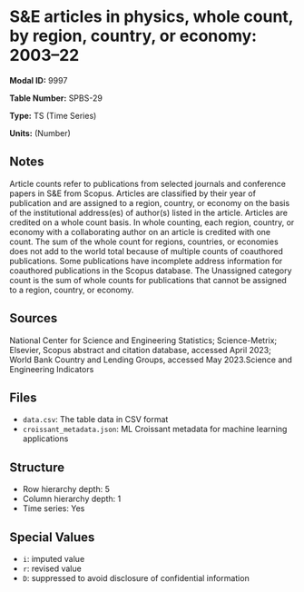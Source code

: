 # S&E articles in physics, whole count, by region, country, or economy: 2003–22

**Modal ID:** 9997

**Table Number:** SPBS-29

**Type:** TS (Time Series)

**Units:** (Number)

## Notes

Article counts refer to publications from selected journals and conference papers in S&E from Scopus. Articles are classified by their year of publication and are assigned to a region, country, or economy on the basis of the institutional address(es) of author(s) listed in the article. Articles are credited on a whole count basis. In whole counting, each region, country, or economy with a collaborating author on an article is credited with one count. The sum of the whole count for regions, countries, or economies does not add to the world total because of multiple counts of coauthored publications. Some publications have incomplete address information for coauthored publications in the Scopus database. The Unassigned category count is the sum of whole counts for publications that cannot be assigned to a region, country, or economy.

## Sources

National Center for Science and Engineering Statistics; Science-Metrix; Elsevier, Scopus abstract and citation database, accessed April 2023; World Bank Country and Lending Groups, accessed May 2023.Science and Engineering Indicators

## Files

- `data.csv`: The table data in CSV format
- `croissant_metadata.json`: ML Croissant metadata for machine learning applications

## Structure

- Row hierarchy depth: 5
- Column hierarchy depth: 1
- Time series: Yes

## Special Values

- `i`: imputed value
- `r`: revised value
- `D`: suppressed to avoid disclosure of confidential information
